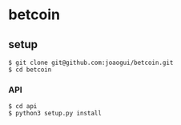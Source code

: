 # betcoin

## setup

`````
$ git clone git@github.com:joaogui/betcoin.git
$ cd betcoin
`````

### API
`````
$ cd api
$ python3 setup.py install
`````
